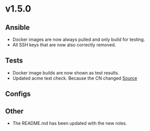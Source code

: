 # v1.5.0

## Ansible
- Docker images are now always pulled and only build for testing.
- All SSH keys that are now also correctly removed.

## Tests
- Docker image builds are now shown as test results.
- Updated acme test check. Because the CN changed [Source](https://community.letsencrypt.org/t/staging-hierarchy-changes/145633)

## Configs

## Other
- The README.md has been updated with the new roles.

